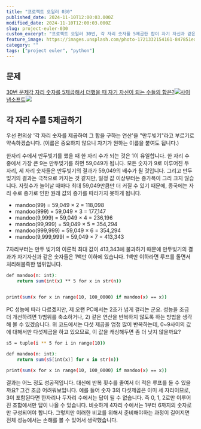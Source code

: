 ```yaml
---
title: "프로젝트 오일러 030"
published_date: 2024-11-10T12:00:03.000Z
modified_date: 2024-11-10T12:00:03.000Z
slug: project-euler-030
custom_excerpt: "프로젝트 오일러 30번, 각 자리 숫자를 5제곱한 합이 자기 자신과 같은 수들의 합을 구합니다. 탐색 상한선을 계산하여 범위를 한정한 후, 파이썬 반복문으로 문제를 해결하는 과정을 보여줍니다."
feature_image: https://images.unsplash.com/photo-1721332154161-847851ea188b?crop=entropy&cs=tinysrgb&fit=max&fm=jpg&ixid=M3wxMTc3M3wxfDF8YWxsfDF8fHx8fHx8fDE3MzEyMzg5MTJ8&ixlib=rb-4.0.3&q=80&w=2000
category: ""
tags: ["project euler", "python"]
---
```


## 문제

[30번 문제각 자리 숫자를 5제곱해서 더했을 때 자기 자신이 되는 수들의
합은?![](/images/favicon-9_1.ico)사이냅소프트![](/images/euler_portrait-5_1.png)](https://euler.synap.co.kr/problem=30)

## 각 자리 수를 5제곱하기

우선 편의상 '각 자리 숫자를 제곱하여 그 합을 구하는 연산'을 "만두빚기"라고 부르기로 약속하겠습니다. (이름은 중요하지 않으니 자기가
원하는 이름을 붙여도 됩니다.)

한자리 수에서 만두빚기를 했을 때 한 자리 수가 되는 것은 1이 유일합니다. 한 자리 수 중에서 가장 큰 9는 만두빚기를 하면 59,049가
됩니다. 모든 숫자가 9로 이루어진 두 자리, 세 자리 숫자들은 만두빚기의 결과가 59,049의 배수가 될 것입니다. 그리고 만두빚기의
결과는 극적으로 커지는 것 같지만, 일정 값 이상부터는 증가폭이 그리 크지 않습니다. 자릿수가 늘어날 때마다 최대 59,049만큼만 더 커질
수 있기 때문에, 종국에는 자리 수로 증가로 인한 원래 값의 증가를 따라가지 못하게 됩니다.

  * mandoo(99) = 59,049 × 2 = 118,098
  * mandoo(999) = 59,049 × 3 = 177,147
  * mandoo(9,999) = 59,049 × 4 = 236,196
  * mandoo(99,999) = 59,049 × 5 = 354,294
  * mandoo(999,999) = 59,049 × 6 = 354,294
  * mandoo(9,999,999) = 59,049 × 7 = 413,343

7자리부터는 만두 빚기의 이론적 최대 값이 413,343에 불과하기 때문에 만두빚기의 결과가 자기자신과 같은 숫자들은 1백만 이하에
있습니다. 1백만 이하라면 루프를 돌면서 처리해봄즉한 범위입니다.

```bash
def mandoo(n: int):
    return sum(int(x) ** 5 for x in str(n))


print(sum(x for x in range(10, 100_0000) if mandoo(x) == x))
```
PC 성능에 따라 다르겠지만, 제 오랜 PC에서는 2초가 넘게 걸리는 군요. 성능을 조금 더 개선하려면 1)범위를 축소하거나, 2) 같은
연산을 반복하지 않도록 하는 방법을 생각해 볼 수 있겠습니다. 위 코드에서는 다섯 제곱을 엄청 많이 반복하는데, 0~9사이의 값에 대해서만
다섯제곱을 하고 있으므로, 이 값을 캐싱해두면 좀 더 낫지 않을까요?

```bash
s5 = tuple(i ** 5 for i in range(10))

def mandoo(n: int):
    return sum(s5[int(x)] for x in str(n))

print(sum(x for x in range(10, 100_0000) if mandoo(x) == x))
```
결과는 어느 정도 성공적입니다. 대신에 반복 횟수를 줄여서 더 적은 루프를 돌 수 있을까요? 그건 조금 어려워보입니다. 예를 들어 숫자 3의
다섯제곱은 이미 세 자리이므로, 3이 포함된다면 한자리나 두자리 수에서는 답이 될 수 없습니다. 즉 0, 1, 2로만 이루어진 조합에서만
답이 나올 수 있습니다. 비슷하게 4자리 수에서는 1부터 6까지의 숫자로만 구성되어야 합니다. 그렇지만 이러한 비교를 위해서 준비해야하는
과정이 길어지면 전체 성능에서는 손해를 볼 수 있어서 생략했습니다.

